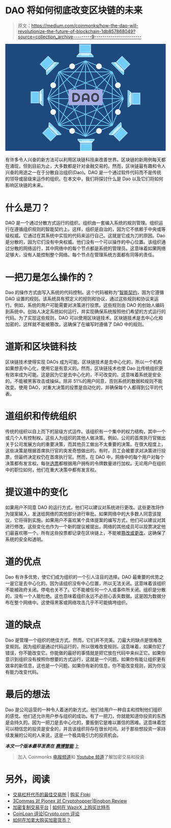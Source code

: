 # DAO 将如何彻底改变区块链的未来

> 原文：<https://medium.com/coinmonks/how-the-dao-will-revolutionize-the-future-of-blockchain-1db857868049?source=collection_archive---------9----------------------->

![](img/505fdc5b0f1a2fa24fc5df67c441b627.png)

有许多令人兴奋的新方法可以利用区块链科技来改善世界。区块链的新用例每天都在涌现，但到目前为止，大多数都是针对金融交易的。然而，区块链最有趣和令人兴奋的用途之一在于分散自治组织(Dao)。DAO 是一个通过软件代码而不是传统的领导或层级来运作的组织。在本文中，我们将探讨什么是 Dao 以及它们将如何影响区块链的未来。

# 什么是刀？

DAO 是一个通过分散方式运行的组织。组织由一套编入系统的规则管理。组织运行在遵循组织规则的智能契约上。这样，组织是自治的，因为它不依赖于中央或等级权威。它通过在其系统中实现的代码来运行自己。这就是它成为刀的原因。Dao 是分散的，因为它们没有中央权威。他们没有一个可以操作的中心位置。该组织通过分散的网络运行，其中网络中的每个节点都是系统的管理员。这意味着如果网络足够大，没有人能控制整个网络。每个节点在管理系统方面都有同等的责任。

# 一把刀是怎么操作的？

Dao 的操作方式由写入系统的代码控制。这个代码被称为“[智能契约](https://cyberhubintelligence.com/smart-contract-business-use-cases/)，因为它遵循 DAO 设置的规则。该系统具有预定义的规则和协议，通过这些规则和协议来运行。例如，系统的用户可能需要对决策进行投票。这些规则由 DAO 的创始人编码到系统中。创始人决定系统如何运行，并实现确保系统按照他们希望的方式运行的代码。为了实现这些规则，DAO 可以使用区块链技术。区块链技术是去中心化和加密的，这样就不能被篡改。这确保了在编写时遵循了 DAO 中的规则。

# 道斯和区块链科技

区块链技术使得实现 DAOs 成为可能。区块链技术是去中心化的，所以一个机构如果想去中心化，使用它是有意义的。然而，区块链技术也使 Dao 比传统组织更有效率成为可能。这是因为它是去中心化的，不可改变的。这意味着系统是安全的，不能被黑客攻击或操纵。除非 51%的用户同意，否则系统的数据和规则不能改变。使用 DAO，对重大决策的投票是自动化的，并确保每个人都得到公平的代表。

# 道组织和传统组织

传统的组织以自上而下的层级方式运作。该组织有一个集中的权力结构，其中一个或几个人有控制权。这些人为组织的其他人做决策。例如，公司的首席执行官做出关于公司发展方向的重要决策，而其他员工做出不太重要的决策。在很大程度上，这些决策是根据首席执行官的突发奇想做出的。有时，员工会被要求对决策进行投票，但最终决定权仍在首席执行官。然而，在 DAO 中，网络中的每个用户对每个决策都有发言权。每张[选票](https://consensys.net/blog/blockchain-explained/what-is-a-dao-and-how-do-they-work/)都根据用户拥有的令牌数量进行加权。无论用户在组织中的职位如何，他们在重大决策中都有发言权。

# 提议道中的变化

如果用户不同意 DAO 的运行方式，他们可以建议对系统进行更改。这些更改将作为提案输入，发送给网络的其他部分进行审批。如果网络中的大多数人同意该提议，它将得到实施。如果用户不喜欢某个具体提案的编写方式，他们可以建议对其进行修改。这些变化也作为一个新的提议被提出，网络的其他成员可以投票决定他们最喜欢哪一个。所有这些投票都记录在区块链上，不能被[篡改或更改](https://cyberhubintelligence.com/7-smart-contract-security-threats/)。这确保了系统的安全和透明。

# 道的优点

Dao 有许多优势，使它们成为组织的一个引人注目的选择。DAO 最重要的优势之一是它是去中心化的。因为该组织没有中心位置，所以无法关闭。这意味着该组织不能被政府关闭。停电也关不了。它不能被任何一个人或事件所关闭。组织是分散的，没有一个人能杜绝。这也意味着组织永远不必担心丢失数据。这是因为数据分布在整个网络中。这使得黑客或网络攻击几乎不可能搞垮组织。

# 道的缺点

Dao 是管理一个组织的绝佳方式。然而，它们并不完美。刀最大的缺点是很难改变规则。因为组织是通过代码运行的，所以很难改变规则。这意味着，如果你犯了错误，你不能改变它。你能做的最好的事情就是把它放在代码中来纠正它。如果你意识到组织没有按照你想要的方式运行，这就是一个问题。如果你有能让组织更有效率的新信息，这也是一个问题。如果你有新的信息，你不能改变规则，因为你没有能力改变代码。

# 最后的想法

Dao 是公司运营的一种令人着迷的新方式。他们给用户一种自主和控制他们组织的感觉。他们还允许用户参与组织的成功。有了一把刀，你就能知道你投资的东西是会持久的。因为一把刀是去中心化的，要扳倒它是难以置信的困难。这意味着您可以相信您的投资是安全的，并且该组织将存在很长时间。对于那些想投资一家持续发展的公司的人来说，这是一个极具吸引力的投资机会。

***本文一个版本最早发表在*** [***赛博智能***](https://cyberhubintelligence.com/how-the-dao-will-revolutionize-blockchain/) 上

> 加入 Coinmonks [电报频道](https://t.me/coincodecap)和 [Youtube 频道](https://www.youtube.com/c/coinmonks/videos)了解加密交易和投资

# 另外，阅读

*   [交易杠杆代币的最佳交易所](https://coincodecap.com/leveraged-token-exchanges) | [购买 Floki](https://coincodecap.com/buy-floki-inu-token)
*   [3Commas 对 Pionex 对 Cryptohopper](https://coincodecap.com/3commas-vs-pionex-vs-cryptohopper)|[Bingbon Review](https://coincodecap.com/bingbon-review)
*   [加密复制交易平台](/coinmonks/top-10-crypto-copy-trading-platforms-for-beginners-d0c37c7d698c) | [如何在 WazirX 上购买比特币](/coinmonks/buy-bitcoin-on-wazirx-2d12b7989af1)
*   [CoinLoan 评论](https://coincodecap.com/coinloan-review)|[Crypto.com 评论](/coinmonks/crypto-com-review-f143dca1f74c)
*   [如何在加拿大购买加密货币？](https://coincodecap.com/how-to-buy-cryptocurrency-in-canada)